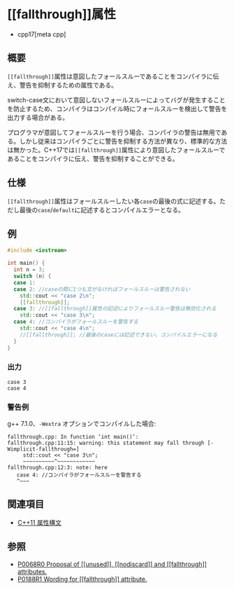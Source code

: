 # [[fallthrough]]属性
* cpp17[meta cpp]

## 概要

`[[fallthrough]]`属性は意図したフォールスルーであることをコンパイラに伝え、警告を抑制するための属性である。

switch-case文において意図しないフォールスルーによってバグが発生することを防止するため、コンパイラはコンパイル時にフォールスルーを検出して警告を出力する場合がある。

プログラマが意図してフォールスルーを行う場合、コンパイラの警告は無用である。しかし従来はコンパイラごとに警告を抑制する方法が異なり、標準的な方法は無かった。C++17では`[[fallthrough]]`属性により意図したフォールスルーであることをコンパイラに伝え、警告を抑制することができる。

## 仕様

`[[fallthrough]]`属性はフォールスルーしたい各`case`の最後の式に記述する。ただし最後の`case`/`default`に記述するとコンパイルエラーとなる。

## 例
```cpp example
#include <iostream>

int main() {
  int n = 3;
  switch (n) {
  case 1:
  case 2: //caseの間に1つも文がなければフォールスルーは警告されない
    std::cout << "case 2\n";
    [[fallthrough]];
  case 3: //[[fallthrough]]属性の記述によりフォールスルー警告は無効化される
    std::cout << "case 3\n";
  case 4: //コンパイラがフォールスルーを警告する
    std::cout << "case 4\n";
    //[[fallthrough]]; //最後のcaseには記述できない、コンパイルエラーになる
  }
}
```

### 出力
```
case 3
case 4
```

### 警告例
g++ 7.1.0、`-Wextra` オプションでコンパイルした場合:
```
fallthrough.cpp: In function ‘int main()’:
fallthrough.cpp:11:15: warning: this statement may fall through [-Wimplicit-fallthrough=]
     std::cout << "case 3\n";
     ~~~~~~~~~~^~~~~~~~~~~~~
fallthrough.cpp:12:3: note: here
   case 4: //コンパイラがフォールスルーを警告する
   ^~~~
```

## 関連項目
- [C++11 属性構文](/lang/cpp11/attributes.md)

## 参照
- [P0068R0 Proposal of &#91;&#91;unused&#93;&#93;, &#91;&#91;nodiscard&#93;&#93; and &#91;&#91;fallthrough&#93;&#93; attributes.](http://www.open-std.org/jtc1/sc22/wg21/docs/papers/2015/p0068r0.pdf)
- [P0188R1 Wording for [[fallthrough]] attribute.](http://www.open-std.org/jtc1/sc22/wg21/docs/papers/2016/p0188r1.pdf)
